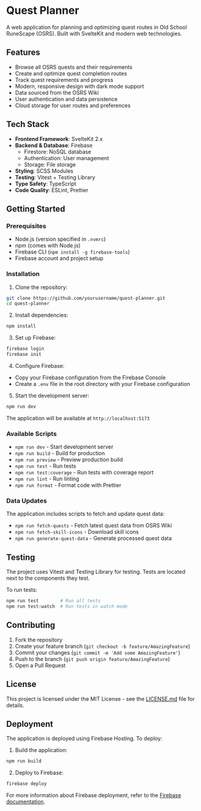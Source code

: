 # Quest Planner

A web application for planning and optimizing quest routes in Old School RuneScape (OSRS). Built with SvelteKit and modern web technologies.

## Features

- Browse all OSRS quests and their requirements
- Create and optimize quest completion routes
- Track quest requirements and progress
- Modern, responsive design with dark mode support
- Data sourced from the OSRS Wiki
- User authentication and data persistence
- Cloud storage for user routes and preferences

## Tech Stack

- **Frontend Framework**: SvelteKit 2.x
- **Backend & Database**: Firebase
  - Firestore: NoSQL database
  - Authentication: User management
  - Storage: File storage
- **Styling**: SCSS Modules
- **Testing**: Vitest + Testing Library
- **Type Safety**: TypeScript
- **Code Quality**: ESLint, Prettier

## Getting Started

### Prerequisites

- Node.js (version specified in `.nvmrc`)
- npm (comes with Node.js)
- Firebase CLI (`npm install -g firebase-tools`)
- Firebase account and project setup

### Installation

1. Clone the repository:
```bash
git clone https://github.com/yourusername/quest-planner.git
cd quest-planner
```

2. Install dependencies:
```bash
npm install
```

3. Set up Firebase:
```bash
firebase login
firebase init
```

4. Configure Firebase:
- Copy your Firebase configuration from the Firebase Console
- Create a `.env` file in the root directory with your Firebase configuration

5. Start the development server:
```bash
npm run dev
```

The application will be available at `http://localhost:5173`

### Available Scripts

- `npm run dev` - Start development server
- `npm run build` - Build for production
- `npm run preview` - Preview production build
- `npm run test` - Run tests
- `npm run test:coverage` - Run tests with coverage report
- `npm run lint` - Run linting
- `npm run format` - Format code with Prettier

### Data Updates

The application includes scripts to fetch and update quest data:

- `npm run fetch-quests` - Fetch latest quest data from OSRS Wiki
- `npm run fetch-skill-icons` - Download skill icons
- `npm run generate-quest-data` - Generate processed quest data

## Testing

The project uses Vitest and Testing Library for testing. Tests are located next to the components they test.

To run tests:
```bash
npm run test        # Run all tests
npm run test:watch  # Run tests in watch mode
```

## Contributing

1. Fork the repository
2. Create your feature branch (`git checkout -b feature/AmazingFeature`)
3. Commit your changes (`git commit -m 'Add some AmazingFeature'`)
4. Push to the branch (`git push origin feature/AmazingFeature`)
5. Open a Pull Request

## License

This project is licensed under the MIT License - see the [LICENSE.md](LICENSE.md) file for details.

## Deployment

The application is deployed using Firebase Hosting. To deploy:

1. Build the application:
```bash
npm run build
```

2. Deploy to Firebase:
```bash
firebase deploy
```

For more information about Firebase deployment, refer to the [Firebase documentation](https://firebase.google.com/docs/hosting). 